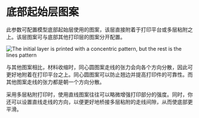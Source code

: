 底部起始层图案
====
此参数可配置模型底部起始层使用的图案，该层直接附着于打印平台或多层粘附之上。该层图案可与底部其他打印层的图案分开配置。

![The initial layer is printed with a concentric pattern, but the rest is the lines pattern](../images/top_bottom_pattern_0.gif)

与其他图案相比，材料收缩时，同心圆图案走线的张力会向各个方向分散，因此可更好地附着在打印平台之上。同心圆图案可以防止翘边并提高打印件的可靠性。而其他图案走线的张力都是朝一个方向分散。

采用多层粘附打印时，使用直线图案往往可以略微增强打印部分的强度。同时，你还可以设置直线走线的方向，以便更好地桥接多层粘附的走线间隙，从而使底部更平滑。